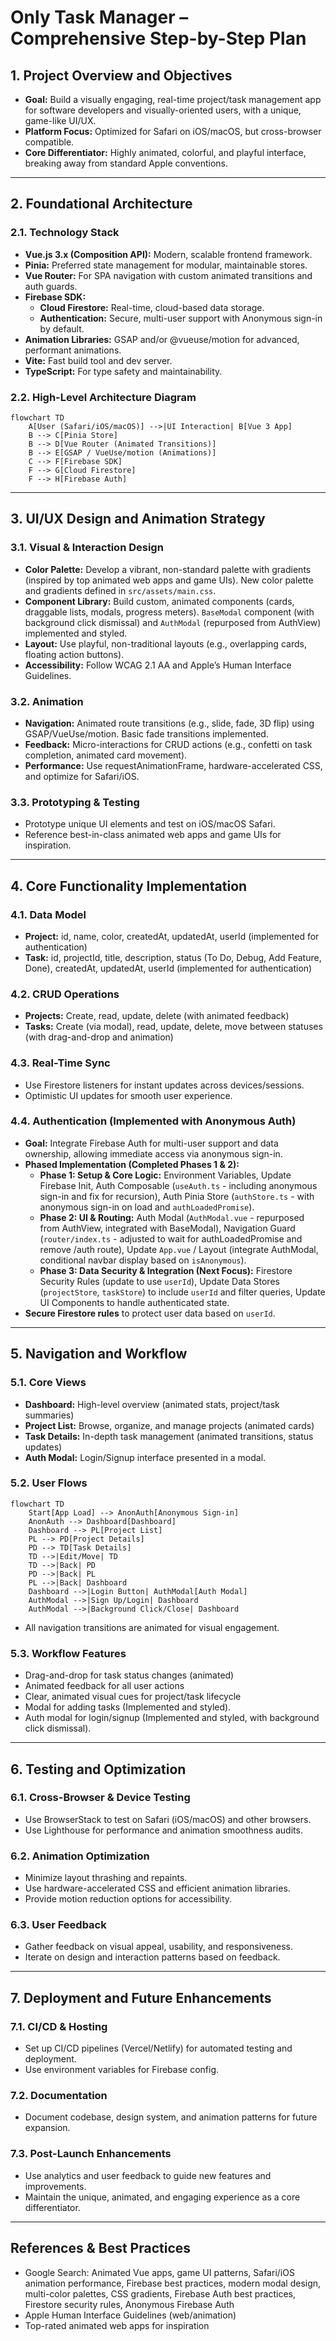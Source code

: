 # Only Task Manager – Comprehensive Step-by-Step Plan

## 1. Project Overview and Objectives

- **Goal:** Build a visually engaging, real-time project/task management app for software developers and visually-oriented users, with a unique, game-like UI/UX.
- **Platform Focus:** Optimized for Safari on iOS/macOS, but cross-browser compatible.
- **Core Differentiator:** Highly animated, colorful, and playful interface, breaking away from standard Apple conventions.

---

## 2. Foundational Architecture

### 2.1. Technology Stack

- **Vue.js 3.x (Composition API):** Modern, scalable frontend framework.
- **Pinia:** Preferred state management for modular, maintainable stores.
- **Vue Router:** For SPA navigation with custom animated transitions and auth guards.
- **Firebase SDK:**
  - **Cloud Firestore:** Real-time, cloud-based data storage.
  - **Authentication:** Secure, multi-user support with Anonymous sign-in by default.
- **Animation Libraries:** GSAP and/or @vueuse/motion for advanced, performant animations.
- **Vite:** Fast build tool and dev server.
- **TypeScript:** For type safety and maintainability.

### 2.2. High-Level Architecture Diagram

```mermaid
flowchart TD
    A[User (Safari/iOS/macOS)] -->|UI Interaction| B[Vue 3 App]
    B --> C[Pinia Store]
    B --> D[Vue Router (Animated Transitions)]
    B --> E[GSAP / VueUse/motion (Animations)]
    C --> F[Firebase SDK]
    F --> G[Cloud Firestore]
    F --> H[Firebase Auth]
```

---

## 3. UI/UX Design and Animation Strategy

### 3.1. Visual & Interaction Design

- **Color Palette:** Develop a vibrant, non-standard palette with gradients (inspired by top animated web apps and game UIs). New color palette and gradients defined in `src/assets/main.css`.
- **Component Library:** Build custom, animated components (cards, draggable lists, modals, progress meters). `BaseModal` component (with background click dismissal) and `AuthModal` (repurposed from AuthView) implemented and styled.
- **Layout:** Use playful, non-traditional layouts (e.g., overlapping cards, floating action buttons).
- **Accessibility:** Follow WCAG 2.1 AA and Apple’s Human Interface Guidelines.

### 3.2. Animation

- **Navigation:** Animated route transitions (e.g., slide, fade, 3D flip) using GSAP/VueUse/motion. Basic fade transitions implemented.
- **Feedback:** Micro-interactions for CRUD actions (e.g., confetti on task completion, animated card movement).
- **Performance:** Use requestAnimationFrame, hardware-accelerated CSS, and optimize for Safari/iOS.

### 3.3. Prototyping & Testing

- Prototype unique UI elements and test on iOS/macOS Safari.
- Reference best-in-class animated web apps and game UIs for inspiration.

---

## 4. Core Functionality Implementation

### 4.1. Data Model

- **Project:** id, name, color, createdAt, updatedAt, userId (implemented for authentication)
- **Task:** id, projectId, title, description, status (To Do, Debug, Add Feature, Done), createdAt, updatedAt, userId (implemented for authentication)

### 4.2. CRUD Operations

- **Projects:** Create, read, update, delete (with animated feedback)
- **Tasks:** Create (via modal), read, update, delete, move between statuses (with drag-and-drop and animation)

### 4.3. Real-Time Sync

- Use Firestore listeners for instant updates across devices/sessions.
- Optimistic UI updates for smooth user experience.

### 4.4. Authentication (Implemented with Anonymous Auth)

- **Goal:** Integrate Firebase Auth for multi-user support and data ownership, allowing immediate access via anonymous sign-in.
- **Phased Implementation (Completed Phases 1 & 2):**
  - **Phase 1: Setup & Core Logic:** Environment Variables, Update Firebase Init, Auth Composable (`useAuth.ts` - including anonymous sign-in and fix for recursion), Auth Pinia Store (`authStore.ts` - with anonymous sign-in on load and `authLoadedPromise`).
  - **Phase 2: UI & Routing:** Auth Modal (`AuthModal.vue` - repurposed from AuthView, integrated with BaseModal), Navigation Guard (`router/index.ts` - adjusted to wait for authLoadedPromise and remove /auth route), Update `App.vue` / Layout (integrate AuthModal, conditional navbar display based on `isAnonymous`).
  - **Phase 3: Data Security & Integration (Next Focus):** Firestore Security Rules (update to use `userId`), Update Data Stores (`projectStore`, `taskStore`) to include `userId` and filter queries, Update UI Components to handle authenticated state.
- **Secure Firestore rules** to protect user data based on `userId`.

---

## 5. Navigation and Workflow

### 5.1. Core Views

- **Dashboard:** High-level overview (animated stats, project/task summaries)
- **Project List:** Browse, organize, and manage projects (animated cards)
- **Task Details:** In-depth task management (animated transitions, status updates)
- **Auth Modal:** Login/Signup interface presented in a modal.

### 5.2. User Flows

```mermaid
flowchart TD
    Start[App Load] --> AnonAuth[Anonymous Sign-in]
    AnonAuth --> Dashboard[Dashboard]
    Dashboard --> PL[Project List]
    PL --> PD[Project Details]
    PD --> TD[Task Details]
    TD -->|Edit/Move| TD
    TD -->|Back| PD
    PD -->|Back| PL
    PL -->|Back| Dashboard
    Dashboard -->|Login Button| AuthModal[Auth Modal]
    AuthModal -->|Sign Up/Login| Dashboard
    AuthModal -->|Background Click/Close| Dashboard
```

- All navigation transitions are animated for visual engagement.

### 5.3. Workflow Features

- Drag-and-drop for task status changes (animated)
- Animated feedback for all user actions
- Clear, animated visual cues for project/task lifecycle
- Modal for adding tasks (Implemented and styled).
- Auth modal for login/signup (Implemented and styled, with background click dismissal).

---

## 6. Testing and Optimization

### 6.1. Cross-Browser & Device Testing

- Use BrowserStack to test on Safari (iOS/macOS) and other browsers.
- Use Lighthouse for performance and animation smoothness audits.

### 6.2. Animation Optimization

- Minimize layout thrashing and repaints.
- Use hardware-accelerated CSS and efficient animation libraries.
- Provide motion reduction options for accessibility.

### 6.3. User Feedback

- Gather feedback on visual appeal, usability, and responsiveness.
- Iterate on design and interaction patterns based on feedback.

---

## 7. Deployment and Future Enhancements

### 7.1. CI/CD & Hosting

- Set up CI/CD pipelines (Vercel/Netlify) for automated testing and deployment.
- Use environment variables for Firebase config.

### 7.2. Documentation

- Document codebase, design system, and animation patterns for future expansion.

### 7.3. Post-Launch Enhancements

- Use analytics and user feedback to guide new features and improvements.
- Maintain the unique, animated, and engaging experience as a core differentiator.

---

## References & Best Practices

- Google Search: Animated Vue apps, game UI patterns, Safari/iOS animation performance, Firebase best practices, modern modal design, multi-color palettes, CSS gradients, Firebase Auth best practices, Firestore security rules, Anonymous Firebase Auth
- Apple Human Interface Guidelines (web/animation)
- Top-rated animated web apps for inspiration
